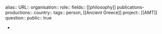 alias::
URL::
organisation::
role::
fields:: [[philosophy]] 
publications-productions:: 
country::
tags:: person, [[Ancient Greece]] 
project:: [[AMT]]
question::
public:: true

-